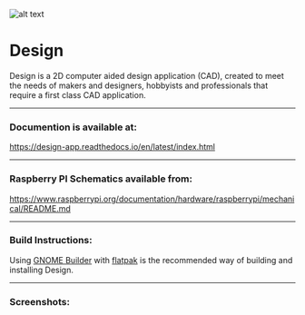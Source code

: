 ![alt text](data/icons/hicolor/scalable/apps/wood.dan.design.png?raw=true)

# Design
Design is a 2D computer aided design application (CAD), 
created to meet the needs of makers and designers, 
hobbyists and professionals that require a first class 
CAD application. 
___

### Documention is available at:
https://design-app.readthedocs.io/en/latest/index.html
___

### Raspberry PI Schematics available from:
https://www.raspberrypi.org/documentation/hardware/raspberrypi/mechanical/README.md
___

### Build Instructions:
Using [GNOME Builder](https://wiki.gnome.org/Apps/Builder) with [flatpak](https://flatpak.org/) is the recommended way of building and installing Design.
___

### Screenshots: